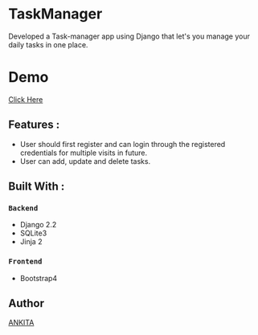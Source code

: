 # TaskManager
Developed a Task-manager app using Django that let's you manage your daily tasks in one place.

# Demo
[Click Here](https://taskmanagerproapp.herokuapp.com/)

## Features :
- User should first register and can login through the registered credentials for multiple visits in future.
- User can add, update and delete tasks.

## Built With :
### `Backend`
- Django 2.2
- SQLite3
- Jinja 2

### `Frontend`
- Bootstrap4

## Author
[ANKITA](https://github.com/Ankitabit3496)

